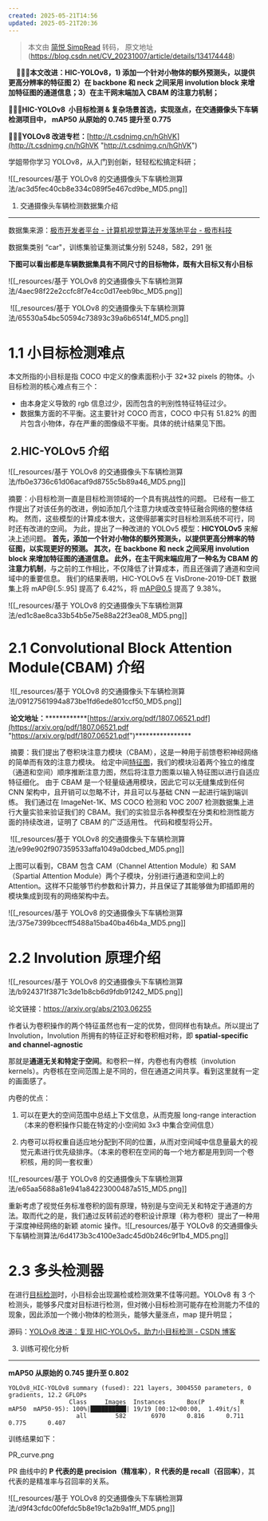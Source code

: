 ```yaml
---
created: 2025-05-21T14:56
updated: 2025-05-21T20:36
---
```

> 本文由 [简悦 SimpRead](http://ksria.com/simpread/) 转码， 原文地址 (https://blog.csdn.net/CV_20231007/article/details/134174448)

    🚀🚀🚀**本文改进：HIC-YOLOv8，1) 添加一个针对小物体的额外预测头，以提供更高分辨率的特征图 2）在 backbone 和 neck 之间采用 involution block 来增加特征图的通道信息；3）在主干网末端加入 CBAM 的注意力机制；**

🚀🚀🚀**HIC-YOLOv8  小目标检测 & 复杂场景首选，实现涨点，在交通摄像头下车辆检测项目中， mAP50 从原始的 0.745 提升至 0.775**

🚀🚀🚀**YOLOv8 改进专栏：**[http://t.csdnimg.cn/hGhVK](http://t.csdnimg.cn/hGhVK "http://t.csdnimg.cn/hGhVK")

学姐带你学习 YOLOv8，从入门到创新，轻轻松松搞定科研；

![[_resources/基于 YOLOv8 的交通摄像头下车辆检测算法/ac3d5fec40cb8e334c089f5e467cd9be_MD5.png]]

1. 交通摄像头车辆检测数据集介绍
-----------------

数据集来源：[极市开发者平台 - 计算机视觉算法开发落地平台 - 极市科技](https://www.cvmart.net/dataSets/detail/473 "极市开发者平台-计算机视觉算法开发落地平台-极市科技")

数据集类别 “car"，训练集验证集测试集分别 5248，582，291 张

**下图可以看出都是车辆数据集具有不同尺寸的目标物体，既有大目标又有小目标**

![[_resources/基于 YOLOv8 的交通摄像头下车辆检测算法/4aec98f22e2ccfc8f7e4cc0d17eeb9bc_MD5.png]]

 ![[_resources/基于 YOLOv8 的交通摄像头下车辆检测算法/65530a54bc50594c73893c39a6b6514f_MD5.png]]

# 1.1 小目标检测难点 

本文所指的小目标是指 COCO 中定义的像素面积小于 32*32 pixels 的物体。小目标检测的核心难点有三个：

*   由本身定义导致的 rgb 信息过少，因而包含的判别性特征特征过少。
*   数据集方面的不平衡。这主要针对 COCO 而言，COCO 中只有 51.82% 的图片包含小物体，存在严重的图像级不平衡。具体的统计结果见下图。

 2.HIC-YOLOv5 介绍
----------------

![[_resources/基于 YOLOv8 的交通摄像头下车辆检测算法/fb0e3736c61d06acaf9d8755c5b89a46_MD5.png]]

摘要：小目标检测一直是目标检测领域的一个具有挑战性的问题。 已经有一些工作提出了对该任务的改进，例如添加几个注意力块或改变特征融合网络的整体结构。 然而，这些模型的计算成本很大，这使得部署实时目标检测系统不可行，同时还有改进的空间。 为此，提出了一种改进的 YOLOv5 模型：**HICYOLOv5** 来解决上述问题。 **首先，添加一个针对小物体的额外预测头，以提供更高分辨率的特征图，以实现更好的预测。 其次，在 backbone 和 neck 之间采用 involution block 来增加特征图的通道信息。 此外，在主干网末端应用了一种名为 CBAM 的注意力机制**，与之前的工作相比，不仅降低了计算成本，而且还强调了通道和空间域中的重要信息。 我们的结果表明，HIC-YOLOv5 在 VisDrone-2019-DET 数据集上将 mAP@[.5:.95] 提高了 6.42%，将 mAP@0.5 提高了 9.38%。 

![[_resources/基于 YOLOv8 的交通摄像头下车辆检测算法/ed1c8ae8ca33b54b5e75e88a22f3ea08_MD5.png]]

# 2.1 Convolutional Block Attention Module(CBAM) 介绍

 ![[_resources/基于 YOLOv8 的交通摄像头下车辆检测算法/09127561994a873be1fd6ede801ccf50_MD5.png]]​

 **论文地址：**************[https://arxiv.org/pdf/1807.06521.pdf](https://arxiv.org/pdf/1807.06521.pdf "https://arxiv.org/pdf/1807.06521.pdf")****************

 摘要：我们提出了卷积块注意力模块（CBAM），这是一种用于前馈卷积神经网络的简单而有效的注意力模块。 给定中间[特征图](https://so.csdn.net/so/search?q=%E7%89%B9%E5%BE%81%E5%9B%BE&spm=1001.2101.3001.7020)，我们的模块沿着两个独立的维度（通道和空间）顺序推断注意力图，然后将注意力图乘以输入特征图以进行自适应特征细化。 由于 CBAM 是一个轻量级通用模块，因此它可以无缝集成到任何 CNN 架构中，且开销可以忽略不计，并且可以与基础 CNN 一起进行端到端训练。 我们通过在 ImageNet-1K、MS COCO 检测和 VOC 2007 检测数据集上进行大量实验来验证我们的 CBAM。我们的实验显示各种模型在分类和检测性能方面的持续改进，证明了 CBAM 的广泛适用性。 代码和模型将公开。

 ![[_resources/基于 YOLOv8 的交通摄像头下车辆检测算法/e99e902f907359533affa1049a0dcbed_MD5.png]]

上图可以看到，CBAM 包含 CAM（Channel Attention Module）和 SAM（Spartial Attention Module）两个子模块，分别进行通道和空间上的 Attention。这样不只能够节约参数和计算力，并且保证了其能够做为即插即用的模块集成到现有的网络架构中去。

![[_resources/基于 YOLOv8 的交通摄像头下车辆检测算法/375e7399bcecff5488a15ba40ba46b4a_MD5.png]]

# 2.2 Involution 原理介绍

![[_resources/基于 YOLOv8 的交通摄像头下车辆检测算法/b924371f3871c3de1b8cb6d9fdb91242_MD5.png]]

论文链接：https://arxiv.org/abs/2103.06255

作者认为卷积操作的两个特征虽然也有一定的优势，但同样也有缺点。所以提出了 Involution，Involution 所拥有的特征正好和卷积相对称，即 **spatial-specific and channel-agnostic**

那就是**通道无关和特定于空间**。和卷积一样，内卷也有内卷核（involution kernels）。内卷核在空间范围上是不同的，但在通道之间共享。看到这里就有一定的画面感了。

内卷的优点：

1. 可以在更大的空间范围中总结上下文信息，从而克服 long-range interaction（本来的卷积操作只能在特定的小空间如 3x3 中集合空间信息）

2. 内卷可以将权重自适应地分配到不同的位置，从而对空间域中信息量最大的视觉元素进行优先级排序。（本来的卷积在空间的每一个地方都是用到同一个卷积核，用的同一套权重）

![[_resources/基于 YOLOv8 的交通摄像头下车辆检测算法/e65aa5688a81e941a84223000487a515_MD5.png]]

重新考虑了视觉任务标准卷积的固有原理，特别是与空间无关和特定于通道的方法。取而代之的是，我们通过反转前述的卷积设计原理（称为卷积）提出了一种用于深度神经网络的新颖 atomic 操作。![[_resources/基于 YOLOv8 的交通摄像头下车辆检测算法/6d4173b3c4100e3adc45d0b246c9f1b4_MD5.png]]

# 2.3 多头检测器

在进行[目标检测](https://so.csdn.net/so/search?q=%E7%9B%AE%E6%A0%87%E6%A3%80%E6%B5%8B&spm=1001.2101.3001.7020 "目标检测")时，小目标会出现漏检或检测效果不佳等问题。YOLOv8 有 3 个检测头，能够多尺度对目标进行检测，但对微小目标检测可能存在检测能力不佳的现象，因此添加一个微小物体的检测头，能够大量涨点，map 提升明显；

源码：[YOLOv8 改进：复现 HIC-YOLOv5，助力小目标检测 - CSDN 博客](https://blog.csdn.net/CV_20231007/article/details/134124974 "YOLOv8改进：复现HIC-YOLOv5，助力小目标检测-CSDN博客")

3. 训练可视化分析
----------

 **mAP50 从原始的 0.745 提升至 0.802**

```
YOLOv8_HIC-YOLOv8 summary (fused): 221 layers, 3004550 parameters, 0 gradients, 12.2 GFLOPs
                 Class     Images  Instances      Box(P          R      mAP50  mAP50-95): 100%|██████████| 19/19 [00:12<00:00,  1.49it/s]
                   all        582       6970      0.816      0.711      0.775      0.407
```

训练结果如下：

PR_curve.png

PR 曲线中的 **P 代表的是 precision（精准率）**，**R 代表的是 recall（召回率）**，其代表的是精准率与召回率的关系。

![[_resources/基于 YOLOv8 的交通摄像头下车辆检测算法/d9f43cfdc00fefdc5b8e19c1a2b9a1ff_MD5.png]]